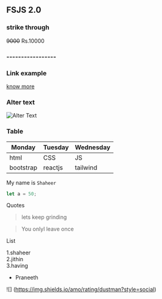 

## FSJS 2.0

### strike through

~~9000~~ Rs.10000

### -----------------

### Link example

[know more](https://ineuron.ai "ineuron website")

### Alter text

![Alter Text](https://ineuron.ai/images/ineuron-logo.png)

### Table

|Monday|Tuesday|Wednesday|
|---|---|---|
|html|CSS|JS|
|bootstrap|reactjs|tailwind|

My name is `Shaheer`

```javascript
let a = 50;

```

Quotes

>lets keep grinding 

>You onlyl leave once 

List 

1.shaheer\
2.jithin\
3.having

- Praneeth


![] (https://img.shields.io/amo/rating/dustman?style=social)

